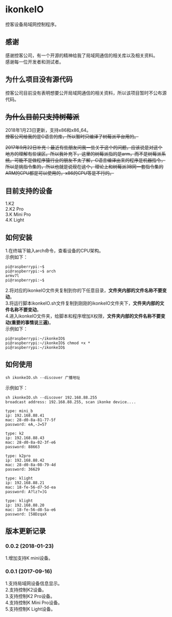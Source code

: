 # ikonkeIO
控客设备局域网控制程序。   
   
## 感谢   
感谢控客公司，有一个开源的精神给我了局域网通信的相关库以及相关资料。   
感谢每一位开发者和测试者。   

## 为什么项目没有源代码   
控客公司目前没有表明想要公开局域网通信的相关资料，所以该项目暂时不公布源代码。   

## ~~为什么目前只支持树莓派~~   
2018年1月23日更新，支持x86和x86_64。   
~~控客公司给我的是C语言的库，所以暂时只编译了树莓派平台用的。~~   
   
~~2017年9月22日补充：最近有些朋友问我一些关于这个的问题，应该说是对这个地方的理解有些误区。所以我补充下，这里的树莓派指的是arm，而不是树莓派系统。可能不是做程序猿行业的朋友不太了解，C语言编译出来的程序是机器指令，所以是挑指令集的，所以也就是说现在这个，理论上和树莓派3B同一套指令集的ARM的CPU都是可以使用的，x86的CPU等是不行的。~~   

## 目前支持的设备   
1.K2   
2.K2 Pro   
3.K Mini Pro   
4.K Light   

## 如何安装   
1.在终端下输入arch命令，查看设备的CPU架构。   
示例如下：
```
pi@raspberrypi:~$ 
pi@raspberrypi:~$ arch
armv7l
pi@raspberrypi:~$ 
```
2.将对应的ikonkeIO文件夹复制到你的下任意目录，**文件夹内部的文件名称不要变动**。   
3.将运行脚本ikonkeIO.sh文件复制到刚刚的ikonkeIO文件夹下，**文件夹内部的文件名称不要变动**。   
4.进入ikonkeIO文件夹，给脚本和程序增加X权限，**文件夹内部的文件名称不要变动(重要的事情说三遍)**。   
示例如下：
```
pi@raspberrypi:~/ikonkeIO$ 
pi@raspberrypi:~/ikonkeIO$ chmod +x *
pi@raspberrypi:~/ikonkeIO$ 
```

## 如何使用   
```
sh ikonkeIO.sh --discover 广播地址
```
示例如下：   
```
sh ikonkeIO.sh --discover 192.168.88.255
broadcast address: 192.168.88.255, scan ikonke device.... 

type: mini_b
ip: 192.168.88.41
mac: 28-d0-8a-81-77-5f
password: eA,-J=57

type: k2
ip: 192.168.88.43
mac: 28-d0-8a-02-3f-e6
password: 88663

type: k2pro
ip: 192.168.88.42
mac: 28-d0-8a-08-79-4d
password: 36629

type: klight
ip: 192.168.88.21
mac: 18-fe-56-d7-5d-ea
password: A?lz?=]G

type: klight
ip: 192.168.88.20
mac: 18-fe-56-d8-5a-e6
password: [58DzqaX

```

## 版本更新记录
### 0.0.2 (2018-01-23)
1.增加支持K mini设备。   
### 0.0.1 (2017-09-16)
1.支持局域网设备信息显示。   
2.支持控制K2设备。   
3.支持控制K2 Pro设备。   
4.支持控制K Mini Pro设备。   
5.支持控制K Light设备。   
